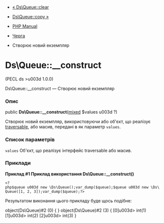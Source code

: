 - [« Ds\Queue::clear](ds-queue.clear.md)
- [Ds\Queue::copy »](ds-queue.copy.md)

- [PHP Manual](index.md)
- [Черга](class.ds-queue.md)
- Створює новий екземпляр

# Ds\Queue::\_\_construct

(PECL ds \>u003d 1.0.0)

Ds\Queue::\_\_construct — Створює новий екземпляр

### Опис

public
**Ds\Queue::\_\_construct**([mixed](language.types.declarations.md#language.types.declarations.mixed)
$values u003d ?)

Створює новий екземпляр, використовуючи або об'єкт, що реалізує
[traversable](class.traversable.md), або масив, передані в
як параметр `values`.

### Список параметрів

`values`
Об'єкт, що реалізує інтерфейс traversable або масив.

### Приклади

**Приклад #1 Приклад використання **Ds\Queue::\_\_construct()****

` <?php$queue u003d new \Ds\Queue();var_dump($queue);$queue u003d new \Ds\Queue([1, 2, 3]);var_dump($queue);?> `

Результатом виконання цього прикладу буде щось подібне:

object(Ds\Queue)#2 (0) {
}
object(Ds\Queue)#2 (3) {
[0]u003d>
int(1)
[1]u003d>
int(2)
[2]u003d>
int(3)
}
